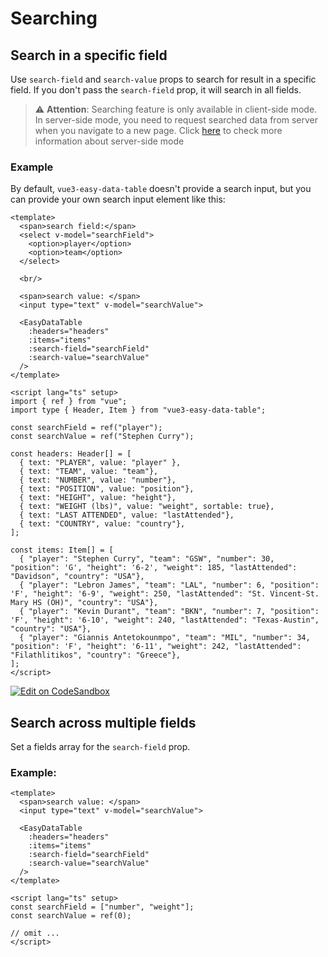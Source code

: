 # Searching

## Search in a specific field
Use `search-field` and `search-value` props to search for result in a specific field. If you don't pass the `search-field` prop, it will search in all fields.

> :warning: **Attention**: Searching feature is only available in client-side mode. In server-side mode, you need to request searched data from server when you navigate to a new page.
> Click [here](https://hc200ok.github.io/vue3-easy-data-table-doc/features/server-side-paginate-and-sort.html) to check more information about server-side mode

### Example

By default, `vue3-easy-data-table` doesn't provide a search input, but you can provide your own search input element like this:

```vue
<template>
  <span>search field:</span>
  <select v-model="searchField">
    <option>player</option>
    <option>team</option>
  </select>
  
  <br/>

  <span>search value: </span>
  <input type="text" v-model="searchValue">

  <EasyDataTable
    :headers="headers"
    :items="items"
    :search-field="searchField"
    :search-value="searchValue"
  />
</template>

<script lang="ts" setup>
import { ref } from "vue";
import type { Header, Item } from "vue3-easy-data-table";

const searchField = ref("player");
const searchValue = ref("Stephen Curry");
  
const headers: Header[] = [
  { text: "PLAYER", value: "player" },
  { text: "TEAM", value: "team"},
  { text: "NUMBER", value: "number"},
  { text: "POSITION", value: "position"},
  { text: "HEIGHT", value: "height"},
  { text: "WEIGHT (lbs)", value: "weight", sortable: true},
  { text: "LAST ATTENDED", value: "lastAttended"},
  { text: "COUNTRY", value: "country"},
];

const items: Item[] = [
  { "player": "Stephen Curry", "team": "GSW", "number": 30, "position": 'G', "height": '6-2', "weight": 185, "lastAttended": "Davidson", "country": "USA"},
  { "player": "Lebron James", "team": "LAL", "number": 6, "position": 'F', "height": '6-9', "weight": 250, "lastAttended": "St. Vincent-St. Mary HS (OH)", "country": "USA"},
  { "player": "Kevin Durant", "team": "BKN", "number": 7, "position": 'F', "height": '6-10', "weight": 240, "lastAttended": "Texas-Austin", "country": "USA"},
  { "player": "Giannis Antetokounmpo", "team": "MIL", "number": 34, "position": 'F', "height": '6-11', "weight": 242, "lastAttended": "Filathlitikos", "country": "Greece"},
];
</script>
```
[![Edit on CodeSandbox](https://codesandbox.io/static/img/play-codesandbox.svg)](https://codesandbox.io/s/searching-8egujm?file=/src/App.vue)

<Searching/>

## Search across multiple fields

Set a fields array for the `search-field` prop.

### Example:


```vue
<template>
  <span>search value: </span>
  <input type="text" v-model="searchValue">

  <EasyDataTable
    :headers="headers"
    :items="items"
    :search-field="searchField"
    :search-value="searchValue"
  />
</template>

<script lang="ts" setup>
const searchField = ["number", "weight"];
const searchValue = ref(0);

// omit ...
</script>
```
<SearchAcrossMultipleColumn/>



